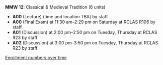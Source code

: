 **MMW 12**: Classical & Medieval Tradition (6 units)

- **A00** (Lecture) (time and location TBA) by staff
- **A00** (Final Exam) at 11:30 am–2:29 pm on Saturday at RCLAS R106 by staff
- **A01** (Discussion) at 2:00 pm–2:50 pm on Tuesday, Thursday at RCLAS R23 by staff
- **A02** (Discussion) at 3:00 pm–3:50 pm on Tuesday, Thursday at RCLAS R23 by staff

[Enrollment numbers over time](./MMW12.tsv)

